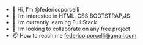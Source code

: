 - 👋 Hi, I’m @federicoporcelli
- 👀 I’m interested in HTML, CSS,BOOTSTRAP,JS
- 🌱 I’m currently learning Full Stack
- 💞️ I’m looking to collaborate on any free project
- 📫 How to reach me federico.porcelli@gmail.com

<!---
federicoporcelli/federicoporcelli is a ✨ special ✨ repository because its `README.md` (this file) appears on your GitHub profile.
You can click the Preview link to take a look at your changes.
--->

